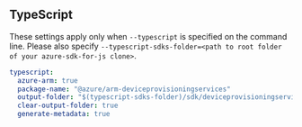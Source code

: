 ## TypeScript

These settings apply only when `--typescript` is specified on the command line.
Please also specify `--typescript-sdks-folder=<path to root folder of your azure-sdk-for-js clone>`.

``` yaml $(typescript)
typescript:
  azure-arm: true
  package-name: "@azure/arm-deviceprovisioningservices"
  output-folder: "$(typescript-sdks-folder)/sdk/deviceprovisioningservices/arm-deviceprovisioningservices"
  clear-output-folder: true
  generate-metadata: true
```
